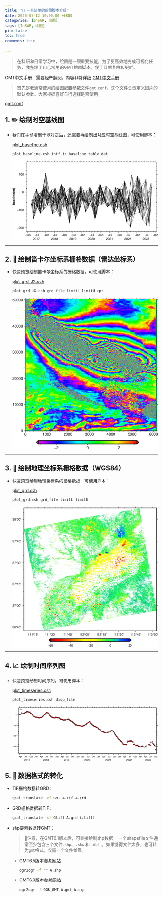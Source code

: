 ```yaml
---
title: "🎨 一些简单的绘图脚本介绍"
date: 2025-05-12 10:00:00 +0800
categories: [InSAR, 绘图]
tags: [InSAR, 绘图]
pin: false
toc: true
comments: true

---
```



> 在科研和日常学习中，绘图是一项重要技能。为了更高效地完成可视化任务，我整理了自己常用的GMT绘图脚本，便于日后复用和更新。

GMT中文手册，需要经产翻阅，内容非常详细
[GMT中文手册](https://docs.gmt-china.org/)

> 首先是我通常使用的绘图配置参数文件`gmt.conf`，这个文件负责定义图片的默认参数。大家根据喜好自行选择是否使用。

   <a href="/code/gmt.conf" download>gmt.conf</a>

## 1. ✏️ 绘制时空基线图

- 我们在手动增删干涉对之后，还需要再绘制出对应时空基线图，可使用脚本：

    [plot_baseline.csh](/code/plot_baseline.csh)

    ```bash
    plot_baseline.csh intf.in baseline_table.dat
    ```
    
   ![图片说明文字](/assets/img/picture/baseline.png)

---

## 2. 🎨 绘制笛卡尔坐标系栅格数据（雷达坐标系）

- 快速预览绘制笛卡尔坐标系的栅格数据，可使用脚本：

    [plot_grd_JX.csh](/code/plot_grd_JX.csh)

    ```bash
    plot_grd_JX.csh grd_file limitL limitU cpt
    ```
    
   ![图片说明文字](/assets/img/picture/plot_phase.jpg)

---

## 3. 🎨 绘制地理坐标系栅格数据（WGS84）

- 快速预览绘制地理坐标系的栅格数据，可使用脚本：

    [plot_grd.csh](/code/plot_grd.csh)

    ```bash
    plot_grd.csh grd_file limitL limitU
    ```
    
   ![图片说明文字](/assets/img/picture/plot_vel.png)

---

## 4. 📈 绘制时间序列图

- 快速预览绘制时间序列，可使用脚本：

    [plot_timeseries.csh](/code/plot_timeseries.csh)

    ```bash
    plot_timeseries.csh disp_file
    ```
    
   ![图片说明文字](/assets/img/picture/plot_ts.png)


## 5. 🔄 数据格式的转化

- TIF栅格数据转GRD：

    ```bash
    gdal_translate -of GMT A.tif A.grd
    ```
    
- GRD栅格数据转TIF：

    ```bash
    gdal_translate -of Gtiff A.grd A.tifff
    ```
    
- shp要素数据转GMT：

    > 📢注意，在GMT6.1版本后，可直接绘制shp数据， 一个shapefile文件通常至少包含三个文件`.shp`、`.shx` 和 `.dbf `。如果觉得文件太多，也可转为`gmt`格式，仅需一个文件绘图。

   - GMT6.5版本[参考网站](https://docs.gmt-china.org/latest/utilities/gdal/#ogr2ogr/)

        ```bash
        ogr2ogr -f "" A.shp
        ```


   - GMT6.0版本[参考网站](https://docs.gmt-china.org/6.0/dataset/gadm/?highlight=ogr2ogr)    

        ```
        ogr2ogr -f OGR_GMT A.gmt A.shp
        ```
